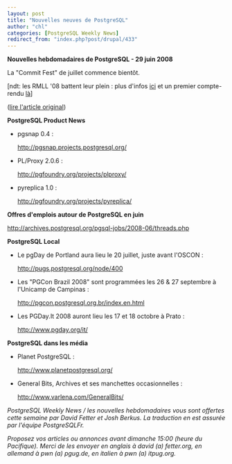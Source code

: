 ```yaml
---
layout: post
title: "Nouvelles neuves de PostgreSQL"
author: "chl"
categories: [PostgreSQL Weekly News]
redirect_from: "index.php?post/drupal/433"
---
```



<p><strong>Nouvelles hebdomadaires de PostgreSQL - 29 juin 2008</strong></p>

<p>La "Commit Fest" de juillet commence bientôt.</p>

<p>[ndt: les RMLL '08 battent leur plein&nbsp;: plus d'infos <a href="http://www.postgresqlfr.org/?q=node/1674">ici</a> et un premier compte-rendu <a href="http://blog.guillaume.lelarge.info/index.php/post/2008/07/02/RMLL-2009-les-deux-premiers-jours">là</a>]</p>

<p>(<a href="http://people.planetpostgresql.org/dfetter/index.php?/archives/179-PostgreSQL-Weekly-News-June-29-2008.html">lire l'article original</a>)</p>

<!--more-->


<strong>PostgreSQL Product News</strong>

<!--break-->

<ul>

<li>pgsnap 0.4&nbsp;:

<a target="_blank" href="http://pgsnap.projects.postgresql.org/">http://pgsnap.projects.postgresql.org/</a></li>

<li>PL/Proxy 2.0.6&nbsp;:

<a target="_blank" href="http://pgfoundry.org/projects/plproxy/">http://pgfoundry.org/projects/plproxy/</a></li>

<li>pyreplica 1.0&nbsp;:

<a target="_blank" href="http://pgfoundry.org/projects/pyreplica/">http://pgfoundry.org/projects/pyreplica/</a></li>

</ul>

<p><strong>Offres d'emplois autour de PostgreSQL en juin</strong></p>

<p><a target="_blank" href="http://archives.postgresql.org/pgsql-jobs/2008-06/threads.php">http://archives.postgresql.org/pgsql-jobs/2008-06/threads.php</a></p>

<p><strong>PostgreSQL Local</strong></p>

<ul>

<li>Le pgDay de Portland aura lieu le 20 juillet, juste avant l'OSCON&nbsp;:

<a target="_blank" href="http://pugs.postgresql.org/node/400">http://pugs.postgresql.org/node/400</a></li>

<li>Les "PGCon Brazil 2008" sont programmées les 26 &amp; 27 septembre à l'Unicamp de Campinas&nbsp;:

<a target="_blank" href="http://pgcon.postgresql.org.br/index.en.html">http://pgcon.postgresql.org.br/index.en.html</a></li>

<li>Les PGDay.It 2008 auront lieu les 17 et 18 octobre à Prato&nbsp;:

<a target="_blank" href="http://www.pgday.org/it/">http://www.pgday.org/it/</a></li>

</ul>

<p><strong>PostgreSQL dans les média</strong></p>

<ul>

<li>Planet PostgreSQL&nbsp;:

<a target="_blank" href="http://www.planetpostgresql.org/">http://www.planetpostgresql.org/</a></li>

<li>General Bits, Archives et ses manchettes occasionnelles&nbsp;:

<a target="_blank" href="http://www.varlena.com/GeneralBits/">http://www.varlena.com/GeneralBits/</a></li>

</ul>

<p><em>PostgreSQL Weekly News / les nouvelles hebdomadaires vous sont offertes cette semaine par David Fetter et Josh Berkus. La traduction en est assurée par l'équipe PostgreSQLFr.</em></p>

<p><em>Proposez vos articles ou annonces avant dimanche 15:00 (heure du Pacifique). Merci de les envoyer en anglais à david (a) fetter.org, en allemand à pwn (a) pgug.de, en italien à pwn (a) itpug.org.</em></p>